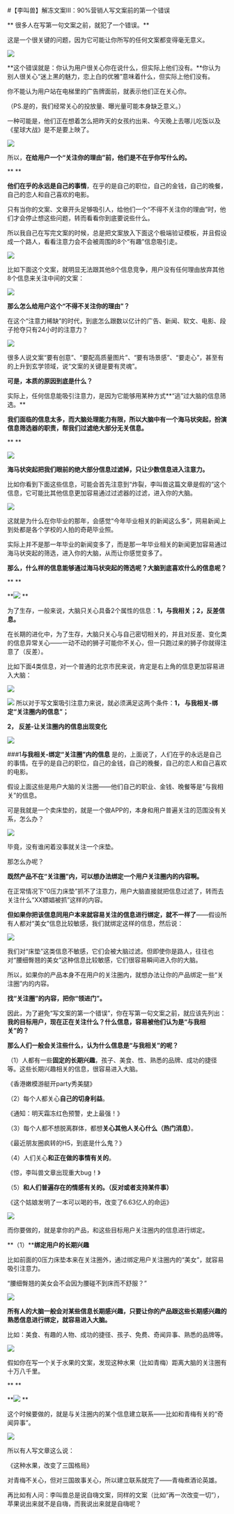 #【李叫兽】解冻文案III：90%营销人写文案前的第一个错误

**
很多人在写第一句文案之前，就犯了一个错误。**

这是一个很关键的问题，因为它可能让你所写的任何文案都变得毫无意义。

![](http://mmbiz.qpic.cn/mmbiz/As7mscS0UODkic9NG0II0ujo8gc7lgMQO9zdMAIxFwRxFQUozaILn0OoF8iba8Tb1IvxBzKk5cH9QnGb9iajgCatw/640?wx_fmt=png&tp=webp&wxfrom=5&wx_lazy=1)

**这个错误就是：你认为用户很关心你在说什么，但实际上他们没有。**你认为别人很关心“迷上黑的魅力，恋上白的优雅”意味着什么，但实际上他们没有。

你不能认为用户站在电梯里的广告牌面前，就表示他们正在关心你。

（PS.是的，我们经常关心的投放量、曝光量可能本身缺乏意义。）

一种可能是，他们正在想着怎么把昨天的女孩约出来、今天晚上去哪儿吃饭以及《星球大战》是不是要上映了。

![](http://mmbiz.qpic.cn/mmbiz/As7mscS0UODkic9NG0II0ujo8gc7lgMQO3WhyRRuEk1s2byxnnxFRFG0q9e1njqI5Bxf7wruw1ia3B5A5qcrqoqg/640?wx_fmt=jpeg&tp=webp&wxfrom=5&wx_lazy=1)

所以，**在给用户一个“关注你的理由”前，他们是不在乎你写什么的。**

**
**

**他们在乎的永远是自己的事情**，在乎的是自己的职位，自己的金钱，自己的晚餐，自己的恋人和自己喜欢的电影。

只有当你的文案、文章开头足够吸引人，给他们一个“不得不关注你的理由”时，他们才会停止想这些问题，转而看看你到底要说些什么。

所以我自己在写完文案的时候，总是把文案放入下面这个极端验证模板，并且假设成一个路人，看看注意力会不会被周围的8个“有趣”信息吸引走。

![](http://mmbiz.qpic.cn/mmbiz/As7mscS0UODkic9NG0II0ujo8gc7lgMQOFnPvibMXicNrODgicB9FxjEsMot9ZyfCKWnlQmYYsxnQ0Lz5Pc6AhYsMQ/640?wx_fmt=jpeg&tp=webp&wxfrom=5&wx_lazy=1)

比如下面这个文案，就明显无法跟其他8个信息竞争，用户没有任何理由放弃其他8个信息来关注中间的文案：

![](http://mmbiz.qpic.cn/mmbiz/As7mscS0UODkic9NG0II0ujo8gc7lgMQOiaJ1dABdRuhlYicrpaB9JCUiaebyvsRdaI21y3asAiaSavurZsP8gib8eTw/640?wx_fmt=jpeg&tp=webp&wxfrom=5&wx_lazy=1)

**那么怎么给用户这个“不得不关注你的理由”？**

在这个“注意力稀缺”的时代，到底怎么跟数以亿计的广告、新闻、软文、电影、段子抢夺只有24小时的注意力？

![](http://mmbiz.qpic.cn/mmbiz/As7mscS0UODkic9NG0II0ujo8gc7lgMQOaWyNhqULWniaTL3dkKZ80U6T9MxOmaqWyfeIzrfcrsbndsc7lDAriczQ/640?wx_fmt=jpeg&tp=webp&wxfrom=5&wx_lazy=1)

很多人说文案“要有创意”、“要配高质量图片”、“要有场景感”、“要走心”，甚至有的上升到玄学领域，说“文案的关键是要有灵魂”。

**可是，本质的原因到底是什么？**

实际上，任何信息能吸引注意力，是因为它能够用某种方式**“逃”过大脑的信息筛选。**

**我们面临的信息太多，而大脑处理能力有限，所以大脑中有一个海马状突起，扮演信息筛选器的职责，帮我们过滤绝大部分无关信息。**

**
**

![](http://mmbiz.qpic.cn/mmbiz/As7mscS0UODkic9NG0II0ujo8gc7lgMQOLj5l2tp8dudwrTAJuRiboUiaqzkx5DUPwribLQiayrdPFFNGOzInVzer0w/640?wx_fmt=png&tp=webp&wxfrom=5&wx_lazy=1)

**海马状突起把我们眼前的绝大部分信息过滤掉，只让少数信息进入注意力。**

比如你看到下面这些信息，可能会首先注意到“炸裂，李叫兽这篇文章是假的”这个信息，它可能比其他信息更加容易通过过滤器的过滤，进入你的大脑。

![](http://mmbiz.qpic.cn/mmbiz/As7mscS0UODkic9NG0II0ujo8gc7lgMQO7u7JhMkibiatYMmbj2yrHLOh06maSNGs0E3hylDFN8poAUgkDmB5o2tA/640?wx_fmt=png&tp=webp&wxfrom=5&wx_lazy=1)

这就是为什么在你毕业的那年，会感觉“今年毕业相关的新闻这么多”，网易新闻上到处都是各个学校的人拍的奇葩毕业照。

实际上并不是那一年毕业的新闻变多了，而是那一年毕业相关的新闻更加容易通过海马状突起的筛选，进入你的大脑，从而让你感觉变多了。

**那么，什么样的信息能够通过海马状突起的筛选呢？大脑到底喜欢什么的信息呢？**

**
**

**![](http://mmbiz.qpic.cn/mmbiz/As7mscS0UODkic9NG0II0ujo8gc7lgMQOdzWeicSJzCuftbyHvZ8hyDKiad4xGEDwd2qzicRz5JSZgicKs3SYzlwSVA/640?wx_fmt=png&tp=webp&wxfrom=5&wx_lazy=1)
**

为了生存，一般来说，大脑只关心具备2个属性的信息：**1，与我相关；2，反差信息。**

在长期的进化中，为了生存，大脑只关心与自己密切相关的，并且对反差、变化类的信息异常关心——一动不动的狮子可能你不关心，但一只跑过来的狮子你就得注意了（反差）。

比如下面4类信息，对一个普通的北京市民来说，肯定是右上角的信息更加容易进入大脑：

![](http://mmbiz.qpic.cn/mmbiz/As7mscS0UODkic9NG0II0ujo8gc7lgMQO3tNxlq8uDredib4A0icLlFO5zXfw3UmXnK7yFSPzHiciciba6RFR0fkmCRQ/640?wx_fmt=png&tp=webp&wxfrom=5&wx_lazy=1)

![](http://mmbiz.qpic.cn/mmbiz/As7mscS0UODkic9NG0II0ujo8gc7lgMQOhicq7hlZcPyuC1JrbZCibdRriaTcfn6dveb7GS55p27YehsKm9WOCmxSA/640?wx_fmt=png&tp=webp&wxfrom=5&wx_lazy=1)
所以对于写文案吸引注意力来说，就必须满足这两个条件：**1， 与我相关-绑定“关注圈内的信息”；**

**2， 反差-让关注圈内的信息出现变化**

![](http://mmbiz.qpic.cn/mmbiz/As7mscS0UODkic9NG0II0ujo8gc7lgMQOE0GQiaXdrKqbMxsCqHT9nTp9iatJbPyrpIiagMz4Xc0qTNwJoHhWgwneg/640?wx_fmt=png&tp=webp&wxfrom=5&wx_lazy=1)

###1**与我相关-绑定“关注圈”内的信息**
是的，上面说了，人们在乎的永远是自己的事情。在乎的是自己的职位，自己的金钱，自己的晚餐，自己的恋人和自己喜欢的电影。

假设上面这些是用户大脑的关注圈——他们自己的职业、金钱、晚餐等是“与我相关”的信息。

可是我就是一个卖床垫的，就是一个做APP的，本身和用户普遍关注的范围没有关系，怎么办？

![](http://mmbiz.qpic.cn/mmbiz/As7mscS0UODkic9NG0II0ujo8gc7lgMQO2DVqHAdsrnQcvsc19tFXqbb6MDfojhmZEwqJRUmNQWxZHQ4fthByyw/640?wx_fmt=png&tp=webp&wxfrom=5&wx_lazy=1)

毕竟，没有谁闲着没事就关注一个床垫。

那怎么办呢？

**既然产品不在“关注圈”内，可以想办法绑定一个用户关注圈内的内容啊。**

在正常情况下“0压力床垫”抓不了注意力，用户大脑直接就把信息过滤了，转而去关注什么“XX嫖娼被抓”这样的内容。

**但如果你把该信息同用户本来就容易关注的信息进行绑定，就不一样了**——假设所有人都对“美女”信息比较敏感，我们就绑定这样的信息，然后说：

![](http://mmbiz.qpic.cn/mmbiz/As7mscS0UODkic9NG0II0ujo8gc7lgMQO1e7Rzm4dPXaPVsa3dRRyMsUN4TiaKibFGiar4VqFhfDJh4iaCvAwnS7BWw/640?wx_fmt=png&tp=webp&wxfrom=5&wx_lazy=1)

我们对“床垫”这类信息不敏感，它们会被大脑过滤。但即使你是路人，往往也对“腰细臀翘的美女”这种信息比较敏感，它们很容易瞬间进入你的大脑。

所以，如果你的产品本身不在用户的关注圈内，就想办法让你的产品绑定一些“关注圈”内的内容。

**找“关注圈”的内容，把你“领进门”。**

因此，为了避免“写文案的第一个错误”，你在写第一句文案之前，就应该先列出：**我的目标用户，现在正在关注什么？什么信息，容易被他们认为是“与我相关”的？**

**那么人们一般会关注些什么，认为什么信息是“与我相关”的呢？**

（1）人都有一些**固定的长期兴趣**，孩子、美食、性、熟悉的品牌、成功的捷径等。这些长期兴趣相关的信息，很容易进入大脑。

《香港嫩模游艇开party秀美腿》

（2）每个人都关心**自己的切身利益**。

《通知：明天霜冻红色预警，史上最强！》

（3）每个人都不想脱离群体，都想**关心其他人关心什么（热门消息）**。

《最近朋友圈疯转的H5，到底是什么鬼？》

（4）人们关心**和正在做的事情有关的**。

《惊，李叫兽文章出现重大bug！》

（5）**和人们普遍存在的情感有关的。（反对或者支持某件事）**

《这个姑娘发明了一本可以喝的书，改变了6.63亿人的命运》

![](http://mmbiz.qpic.cn/mmbiz/As7mscS0UODkic9NG0II0ujo8gc7lgMQOSibHUbIze8Qt2daFykicOHmUcVRDd0JfEHcVj7G6PIXpLZcnaCVy4MrA/640?wx_fmt=png&tp=webp&wxfrom=5&wx_lazy=1)

而你要做的，就是拿你的产品，和这些目标用户关注圈内的信息进行绑定。

**（1）****绑定用户的长期兴趣**

比如前面的0压力床垫本来在关注圈外，通过绑定用户关注圈内的“美女”，就容易吸引注意力。

“腰细臀翘的美女会不会因为腰碰不到床而不舒服？”

![](http://mmbiz.qpic.cn/mmbiz/As7mscS0UODkic9NG0II0ujo8gc7lgMQOmEmE6EsibsunLHO1rSWjLHyf8rhsHQxjqUA6uSYlnusqhlBHTL6TAew/640?wx_fmt=png&tp=webp&wxfrom=5&wx_lazy=1)

**所有人的大脑一般会对某些信息长期感兴趣，只要让你的产品跟这些长期感兴趣的熟悉信息进行绑定，就容易进入大脑。**

比如：美食、有趣的人物、成功的捷径、孩子、免费、奇闻异事、熟悉的品牌等。

![](http://mmbiz.qpic.cn/mmbiz/As7mscS0UODkic9NG0II0ujo8gc7lgMQOibGr5xZUibDyKh75Z1l81GjwjmoU6hWbxeLrDialhzIsEqReYlZjANlKA/640?wx_fmt=jpeg&tp=webp&wxfrom=5&wx_lazy=1)

假如你在写一个关于水果的文案，发现这种水果（比如青梅）距离大脑的关注圈有十万八千里。

**
**

**![](http://mmbiz.qpic.cn/mmbiz/As7mscS0UODkic9NG0II0ujo8gc7lgMQOz3iaMHKRicaobuXdmzEicvpjb3EQKsINkec3fwiaYmwiclc4G4PiblhtuiaRg/640?wx_fmt=png&tp=webp&wxfrom=5&wx_lazy=1)
**

这个时候要做的，就是与关注圈内的某个信息建立联系——比如和青梅有关的“奇闻异事”。

![](http://mmbiz.qpic.cn/mmbiz/As7mscS0UODkic9NG0II0ujo8gc7lgMQOzFQypJeLuGe1mbFSzNaNNm2eCCcjH60tDRxa2Vnj89884x6g5col4Q/640?wx_fmt=png&tp=webp&wxfrom=5&wx_lazy=1)

所以有人写文章这么说：

《这种水果，改变了三国格局》

对青梅不关心，但对三国故事关心，所以建立联系就完了——青梅煮酒论英雄。

再比如有人问：李叫兽总是说自嗨文案，同样的文案（比如“再一次改变一切”），苹果说出来就不是自嗨，而我说出来就是自嗨呢？